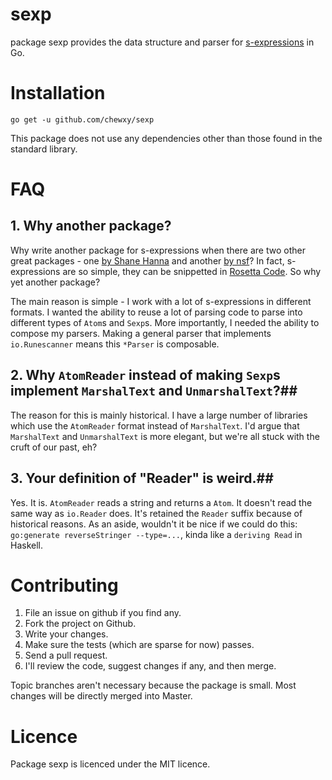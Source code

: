 # sexp
package sexp provides the data structure and parser for [s-expressions](https://en.wikipedia.org/wiki/S-expression) in Go.

# Installation

`go get -u github.com/chewxy/sexp`

This package does not use any dependencies other than those found in the standard library.

# FAQ

## 1. Why another package? ##
Why write another package for s-expressions when there are two other great packages - one [by Shane Hanna](https://github.com/shanna/sexp) and another [by nsf](https://github.com/nsf/sexp)? In fact, s-expressions are so simple, they can be snippetted in [Rosetta Code](https://rosettacode.org/wiki/S-Expressions). So why yet another package?

The main reason is simple - I work with a lot of s-expressions in different formats. I wanted the ability to reuse a lot of parsing code to parse into different types of `Atom`s and `Sexp`s. More importantly, I needed the ability to compose my parsers. Making a general parser that implements `io.Runescanner` means this `*Parser` is composable. 

## 2. Why `AtomReader` instead of making `Sexp`s implement `MarshalText` and `UnmarshalText`?##
The reason for this is mainly historical. I have a large number of libraries which use the `AtomReader` format instead of `MarshalText`. I'd argue that `MarshalText` and `UnmarshalText` is more elegant, but we're all stuck with the cruft of our past, eh?

## 3. Your definition of "Reader" is weird.## 
Yes. It is. `AtomReader` reads a string and returns a `Atom`. It doesn't read the same way as `io.Reader` does. It's retained the `Reader` suffix because of historical reasons. As an aside, wouldn't it be nice if we could do this: `go:generate reverseStringer --type=...`, kinda like a `deriving Read` in  Haskell.

# Contributing 

1. File an issue on github if you find any.
2. Fork the project on Github.
3. Write your changes.
4. Make sure the tests (which are sparse for now) passes.
5. Send a pull request. 
6. I'll review the code, suggest changes if any, and then merge.

Topic branches aren't necessary because the package is small. Most changes will be directly merged into Master.

# Licence
Package sexp is licenced under the MIT licence.